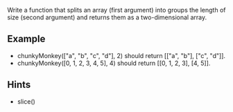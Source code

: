 Write a function that splits an array (first argument) into groups the length of size (second argument) and returns them as a two-dimensional array.

## Example

* chunkyMonkey(["a", "b", "c", "d"], 2) should return [["a", "b"], ["c", "d"]].
* chunkyMonkey([0, 1, 2, 3, 4, 5], 4) should return [[0, 1, 2, 3], [4, 5]].

## Hints

* slice()